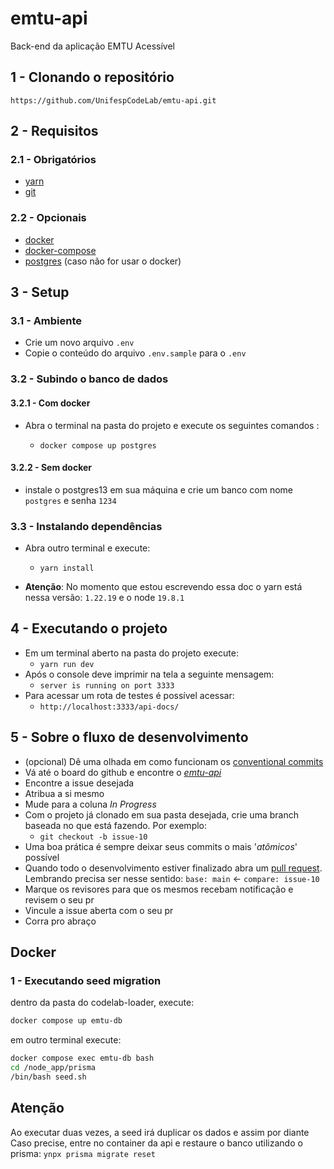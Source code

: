# emtu-api

Back-end da aplicação EMTU Acessível

## 1 - Clonando o repositório

```
https://github.com/UnifespCodeLab/emtu-api.git
```

## 2 - Requisitos

### 2.1 - Obrigatórios

- [yarn](https://yarnpkg.com/)
- [git](https://git-scm.com/)

### 2.2 - Opcionais

- [docker](https://www.docker.com/)
- [docker-compose](https://docs.docker.com/compose/)
- [postgres](https://www.postgresql.org/) (caso não for usar o docker)

## 3 - Setup

### 3.1 - Ambiente

- Crie um novo arquivo `.env`
- Copie o conteúdo do arquivo `.env.sample` para o `.env`

### 3.2 - Subindo o banco de dados

#### 3.2.1 - Com docker

- Abra o terminal na pasta do projeto e execute os seguintes comandos :

  - `docker compose up postgres`

#### 3.2.2 - Sem docker

- instale o postgres13 em sua máquina e crie um banco com nome `postgres` e senha `1234`

### 3.3 - Instalando dependências

- Abra outro terminal e execute:

  - `yarn install`

- <b>Atenção</b>: No momento que estou escrevendo essa doc o yarn está nessa versão: `1.22.19` e o node `19.8.1`

## 4 - Executando o projeto

- Em um terminal aberto na pasta do projeto execute:
  - `yarn run dev`
- Após o console deve imprimir na tela a seguinte mensagem:
  - `server is running on port 3333`
- Para acessar um rota de testes é possível acessar:
  - `http://localhost:3333/api-docs/`

## 5 - Sobre o fluxo de desenvolvimento

- (opcional) Dê uma olhada em como funcionam os [conventional commits](https://www.conventionalcommits.org/en/v1.0.0/)
- Vá até o board do github e encontre o [_emtu-api_](https://github.com/orgs/UnifespCodeLab/projects/5/views/1)
- Encontre a issue desejada
- Atribua a si mesmo
- Mude para a coluna _In Progress_
- Com o projeto já clonado em sua pasta desejada, crie uma branch baseada no que está fazendo. Por exemplo:
  - `git checkout -b issue-10`
- Uma boa prática é sempre deixar seus commits o mais '_atômicos_' possível
- Quando todo o desenvolvimento estiver finalizado abra um [pull request](https://github.com/UnifespCodeLab/emtu-api/compare). Lembrando precisa ser nesse sentido: `base: main` <- `compare: issue-10`
- Marque os revisores para que os mesmos recebam notificação e revisem o seu pr
- Vincule a issue aberta com o seu pr
- Corra pro abraço

## Docker

### 1 - Executando seed migration

dentro da pasta do codelab-loader, execute:

```bash
docker compose up emtu-db
```

em outro terminal execute:

```bash
docker compose exec emtu-db bash
cd /node_app/prisma
/bin/bash seed.sh
```

## Atenção

Ao executar duas vezes, a seed irá duplicar os dados e assim por diante
Caso precise, entre no container da api e restaure o banco utilizando o prisma: `ynpx prisma migrate reset`
